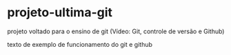 # projeto-ultima-git
projeto voltado para o ensino de git (Vídeo: Git, controle de versão e Github)

texto de exemplo de funcionamento do git e github

